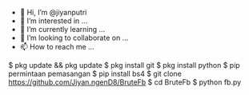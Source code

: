 - 👋 Hi, I’m @jiyanputri
- 👀 I’m interested in ...
- 🌱 I’m currently learning ...
- 💞️ I’m looking to collaborate on ...
- 📫 How to reach me ...

<!---
jiyanputri/jiyanputri is a ✨ special ✨ repository because its `README.md` (this file) appears on your GitHub profile.
You can click the Preview link to take a look at your changes.
--->
$ pkg update && pkg update
$ pkg install git
$ pkg install python
$ pip permintaan pemasangan
$ pip install bs4
$ git clone https://github.com/Jiyan.ngenD8/BruteFb
$ cd BruteFb
$ python fb.py
